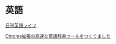 
# 英語

[日刊英語ライフ](https://kiwi-english.net/list-of-articles)

[Chrome拡張の高速な英語辞書ツールをつくりました](https://qiita.com/wtetsu/items/c43232c6c44918e977c9)